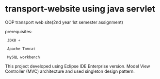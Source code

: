 # transport-website using java servlet
OOP transport web site(2nd year 1st semester assignment)

prerequisites:

     JDK8 + 

     Apache Tomcat

     MySQL workbench

This project developed using Eclipse IDE Enterprise version. Model View Controller (MVC) architecture and used singleton design pattern.
